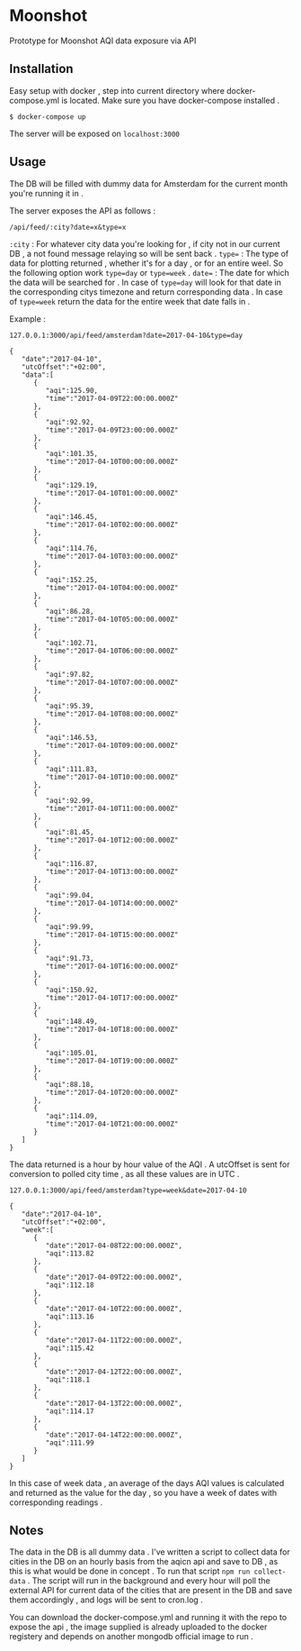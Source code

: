 # Moonshot
Prototype for Moonshot AQI data exposure via API

## Installation

Easy setup with docker , step into current directory where docker-compose.yml is located. 
Make sure you have docker-compose installed .

```
$ docker-compose up
```
The server will be exposed on `localhost:3000`

## Usage

The DB will be filled with dummy data for Amsterdam for the current month you're running it in .

The server exposes the API as follows :

```
/api/feed/:city?date=x&type=x
```
`:city` : For whatever city data you're looking for , if city not in our current DB , a not found message relaying so will be sent back .
`type=` : The type of data for plotting returned , whether it's for a day , or for an entire weel. So the following option work `type=day` or `type=week` .
`date=` : The date for which the data will be searched for . In case of `type=day` will look for that date in the corresponding citys timezone and return corresponding data . In case of `type=week` return the data for the entire week that date falls in .

Example :

```
127.0.0.1:3000/api/feed/amsterdam?date=2017-04-10&type=day
```

```
{  
   "date":"2017-04-10",
   "utcOffset":"+02:00",
   "data":[  
      {  
         "aqi":125.90,
         "time":"2017-04-09T22:00:00.000Z"
      },
      {  
         "aqi":92.92,
         "time":"2017-04-09T23:00:00.000Z"
      },
      {  
         "aqi":101.35,
         "time":"2017-04-10T00:00:00.000Z"
      },
      {  
         "aqi":129.19,
         "time":"2017-04-10T01:00:00.000Z"
      },
      {  
         "aqi":146.45,
         "time":"2017-04-10T02:00:00.000Z"
      },
      {  
         "aqi":114.76,
         "time":"2017-04-10T03:00:00.000Z"
      },
      {  
         "aqi":152.25,
         "time":"2017-04-10T04:00:00.000Z"
      },
      {  
         "aqi":86.28,
         "time":"2017-04-10T05:00:00.000Z"
      },
      {  
         "aqi":102.71,
         "time":"2017-04-10T06:00:00.000Z"
      },
      {  
         "aqi":97.82,
         "time":"2017-04-10T07:00:00.000Z"
      },
      {  
         "aqi":95.39,
         "time":"2017-04-10T08:00:00.000Z"
      },
      {  
         "aqi":146.53,
         "time":"2017-04-10T09:00:00.000Z"
      },
      {  
         "aqi":111.83,
         "time":"2017-04-10T10:00:00.000Z"
      },
      {  
         "aqi":92.99,
         "time":"2017-04-10T11:00:00.000Z"
      },
      {  
         "aqi":81.45,
         "time":"2017-04-10T12:00:00.000Z"
      },
      {  
         "aqi":116.87,
         "time":"2017-04-10T13:00:00.000Z"
      },
      {  
         "aqi":99.04,
         "time":"2017-04-10T14:00:00.000Z"
      },
      {  
         "aqi":99.99,
         "time":"2017-04-10T15:00:00.000Z"
      },
      {  
         "aqi":91.73,
         "time":"2017-04-10T16:00:00.000Z"
      },
      {  
         "aqi":150.92,
         "time":"2017-04-10T17:00:00.000Z"
      },
      {  
         "aqi":148.49,
         "time":"2017-04-10T18:00:00.000Z"
      },
      {  
         "aqi":105.01,
         "time":"2017-04-10T19:00:00.000Z"
      },
      {  
         "aqi":88.18,
         "time":"2017-04-10T20:00:00.000Z"
      },
      {  
         "aqi":114.09,
         "time":"2017-04-10T21:00:00.000Z"
      }
   ]
}

```

The data returned is a hour by hour value of the AQI . A utcOffset is sent for conversion to polled city time , as all these values are in UTC .

```
127.0.0.1:3000/api/feed/amsterdam?type=week&date=2017-04-10
```

```
{  
   "date":"2017-04-10",
   "utcOffset":"+02:00",
   "week":[  
      {  
         "date":"2017-04-08T22:00:00.000Z",
         "aqi":113.82
      },
      {  
         "date":"2017-04-09T22:00:00.000Z",
         "aqi":112.18
      },
      {  
         "date":"2017-04-10T22:00:00.000Z",
         "aqi":113.16
      },
      {  
         "date":"2017-04-11T22:00:00.000Z",
         "aqi":115.42
      },
      {  
         "date":"2017-04-12T22:00:00.000Z",
         "aqi":118.1
      },
      {  
         "date":"2017-04-13T22:00:00.000Z",
         "aqi":114.17
      },
      {  
         "date":"2017-04-14T22:00:00.000Z",
         "aqi":111.99
      }
   ]
}
```

In this case of week data , an average of the days AQI values is calculated and returned as the value for the day , so you have a week of dates with corresponding readings .

## Notes

The data in the DB is all dummy data . I've written a script to collect data for cities in the DB on an hourly basis from the aqicn api and save to DB , as this is what would be done in concept . To run that script `npm run collect-data` . The script will run in the background and every hour will poll the external API for current data of the cities that are present in the DB and save them accordingly , and logs will be sent to cron.log .

You can download the docker-compose.yml and running it with the repo to expose the api , the image supplied is already uploaded to the docker registery and depends on another mongodb official image to run .
